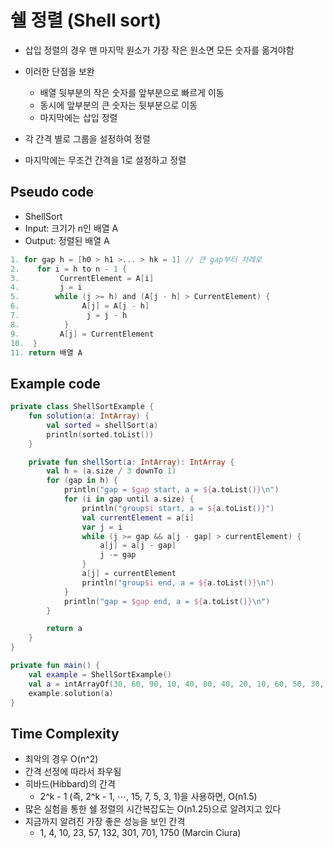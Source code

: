 # 쉘 정렬 (Shell sort)

- 삽입 정렬의 경우 맨 마지막 원소가 가장 작은 원소면 모든 숫자를 옮겨야함
- 이러한 단점을 보완
    - 배열 뒷부분의 작은 숫자를 앞부분으로 빠르게 이동
    - 동시에 앞부분의 큰 숫자는 뒷부분으로 이동
    - 마지막에는 삽입 정렬


- 각 간격 별로 그룹을 설정하여 정렬
- 마지막에는 무조건 간격을 1로 설정하고 정렬

## Pseudo code

- ShellSort
- Input: 크기가 n인 배열 A
- Output: 정렬된 배열 A

```kotlin
1. for gap h = [h0 > h1 >... > hk = 1] // 큰 gap부터 차례로
2.    for i = h to n - 1 { 
3.         CurrentElement = A[i]
4.         j = i
5.        while (j >= h) and (A[j - h] > CurrentElement) {
6.              A[j] = A[j - h]
7.               j = j - h
8.          }
9.         A[j] = CurrentElement
10.  }
11. return 배열 A
```

## Example code

```kotlin
private class ShellSortExample {
    fun solution(a: IntArray) {
        val sorted = shellSort(a)
        println(sorted.toList())
    }

    private fun shellSort(a: IntArray): IntArray {
        val h = (a.size / 3 downTo 1)
        for (gap in h) {
            println("gap = $gap start, a = ${a.toList()}\n")
            for (i in gap until a.size) {
                println("group$i start, a = ${a.toList()}")
                val currentElement = a[i]
                var j = i
                while (j >= gap && a[j - gap] > currentElement) {
                    a[j] = a[j - gap]
                    j -= gap
                }
                a[j] = currentElement
                println("group$i end, a = ${a.toList()}\n")
            }
            println("gap = $gap end, a = ${a.toList()}\n")
        }

        return a
    }
}

private fun main() {
    val example = ShellSortExample()
    val a = intArrayOf(30, 60, 90, 10, 40, 80, 40, 20, 10, 60, 50, 30, 40, 90, 80)
    example.solution(a)
}
```

## Time Complexity

- 최악의 경우 O(n^2)
- 간격 선정에 따라서 좌우됨
- 히바드(Hibbard)의 간격
    - 2^k - 1 (즉, 2^k - 1, ⋯, 15, 7, 5, 3, 1)을 사용하면, O(n1.5)
- 많은 실험을 통한 쉘 정렬의 시간복잡도는 O(n1.25)으로 알려지고 있다
- 지금까지 알려진 가장 좋은 성능을 보인 간격
    - 1, 4, 10, 23, 57, 132, 301, 701, 1750 (Marcin Ciura)
